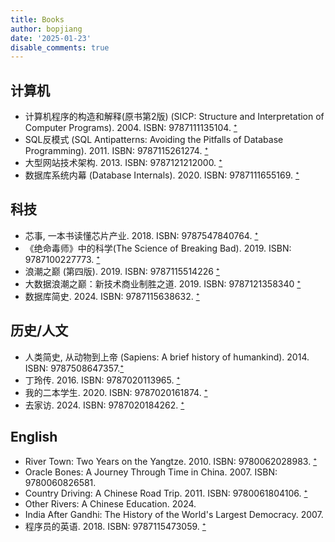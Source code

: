 ```yaml
---
title: Books
author: bopjiang
date: '2025-01-23'
disable_comments: true
---
```



## 计算机
- 计算机程序的构造和解释(原书第2版) (SICP: Structure and Interpretation of Computer Programs). 2004. ISBN: 9787111135104. [⁺](https://book.douban.com/subject/1148282/)
- SQL反模式 (SQL Antipatterns: Avoiding the Pitfalls of Database Programming). 2011. ISBN: 9787115261274. [⁺](https://book.douban.com/subject/6800774/)
- 大型网站技术架构. 2013. ISBN: 9787121212000. [⁺](https://book.douban.com/subject/25723064/)
- 数据库系统内幕 (Database Internals). 2020. ISBN: 9787111655169. [⁺](https://book.douban.com/subject/35078474/)

## 科技
- 芯事, 一本书读懂芯片产业. 2018. ISBN: 9787547840764. [⁺](https://book.douban.com/subject/30303192/)
- 《绝命毒师》中的科学(The Science of Breaking Bad). 2019. ISBN: 9787100227773. [⁺](https://book.douban.com/subject/36502893/)
- 浪潮之巅 (第四版). 2019. ISBN: 9787115514226 [⁺](https://book.douban.com/subject/33474750/)
- 大数据浪潮之巅：新技术商业制胜之道. 2019. ISBN: 9787121358340 [⁺](https://book.douban.com/subject/33372927/)
- 数据库简史. 2024. ISBN: 9787115638632. [⁺](https://book.douban.com/subject/36991187/)


## 历史/人文
- 人类简史, 从动物到上帝 (Sapiens: A brief history of humankind). 2014. ISBN: 9787508647357.[⁺](https://book.douban.com/subject/25985021/) 
- 丁玲传. 2016. ISBN: 9787020113965. [⁺](https://book.douban.com/subject/26907038/)
- 我的二本学生. 2020. ISBN: 9787020161874. [⁺](https://book.douban.com/subject/35050614/)
- 去家访. 2024. ISBN: 9787020184262. [⁺](https://book.douban.com/subject/36698410/)

## English
- River Town: Two Years on the Yangtze. 2010. ISBN: 9780062028983. [⁺](https://book.douban.com/subject/24763262/)
- Oracle Bones: A Journey Through Time in China. 2007. ISBN: 9780060826581.
- Country Driving: A Chinese Road Trip. 2011. ISBN: 9780061804106. [⁺](https://book.douban.com/subject/5978077/)
- Other Rivers: A Chinese Education. 2024.
- India After Gandhi: The History of the World's Largest Democracy. 2007.
- 程序员的英语. 2018. ISBN: 9787115473059. [⁺](https://book.douban.com/subject/30157131/)

